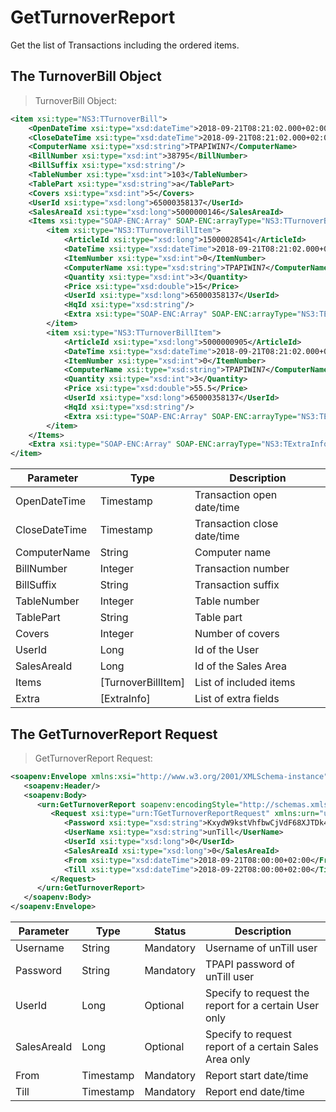 # GetTurnoverReport

Get the list of Transactions including the ordered items.

## The TurnoverBill Object

> TurnoverBill Object:

```xml
<item xsi:type="NS3:TTurnoverBill">
    <OpenDateTime xsi:type="xsd:dateTime">2018-09-21T08:21:02.000+02:00</OpenDateTime>
    <CloseDateTime xsi:type="xsd:dateTime">2018-09-21T08:21:02.000+02:00</CloseDateTime>
    <ComputerName xsi:type="xsd:string">TPAPIWIN7</ComputerName>
    <BillNumber xsi:type="xsd:int">38795</BillNumber>
    <BillSuffix xsi:type="xsd:string"/>
    <TableNumber xsi:type="xsd:int">103</TableNumber>
    <TablePart xsi:type="xsd:string">a</TablePart>
    <Covers xsi:type="xsd:int">5</Covers>
    <UserId xsi:type="xsd:long">65000358137</UserId>
    <SalesAreaId xsi:type="xsd:long">5000000146</SalesAreaId>
    <Items xsi:type="SOAP-ENC:Array" SOAP-ENC:arrayType="NS3:TTurnoverBillItem[2]">
        <item xsi:type="NS3:TTurnoverBillItem">
            <ArticleId xsi:type="xsd:long">15000028541</ArticleId>
            <DateTime xsi:type="xsd:dateTime">2018-09-21T08:21:02.000+02:00</DateTime>
            <ItemNumber xsi:type="xsd:int">0</ItemNumber>
            <ComputerName xsi:type="xsd:string">TPAPIWIN7</ComputerName>
            <Quantity xsi:type="xsd:int">3</Quantity>
            <Price xsi:type="xsd:double">15</Price>
            <UserId xsi:type="xsd:long">65000358137</UserId>
            <HqId xsi:type="xsd:string"/>
            <Extra xsi:type="SOAP-ENC:Array" SOAP-ENC:arrayType="NS3:TExtraInfo[0]"/>
        </item>
        <item xsi:type="NS3:TTurnoverBillItem">
            <ArticleId xsi:type="xsd:long">5000000905</ArticleId>
            <DateTime xsi:type="xsd:dateTime">2018-09-21T08:21:02.000+02:00</DateTime>
            <ItemNumber xsi:type="xsd:int">0</ItemNumber>
            <ComputerName xsi:type="xsd:string">TPAPIWIN7</ComputerName>
            <Quantity xsi:type="xsd:int">3</Quantity>
            <Price xsi:type="xsd:double">55.5</Price>
            <UserId xsi:type="xsd:long">65000358137</UserId>
            <HqId xsi:type="xsd:string"/>
            <Extra xsi:type="SOAP-ENC:Array" SOAP-ENC:arrayType="NS3:TExtraInfo[0]"/>
        </item>
    </Items>
    <Extra xsi:type="SOAP-ENC:Array" SOAP-ENC:arrayType="NS3:TExtraInfo[0]"/>
</item>
```

Parameter | Type | Description
----------| ---- | -----------
OpenDateTime | Timestamp | Transaction open date/time
CloseDateTime | Timestamp | Transaction close date/time
ComputerName | String | Computer name
BillNumber | Integer | Transaction number
BillSuffix | String | Transaction suffix
TableNumber | Integer | Table number
TablePart | String | Table part
Covers | Integer | Number of covers
UserId | Long | Id of the User
SalesAreaId | Long | Id of the Sales Area
Items | [TurnoverBillItem] | List of included items
Extra | [ExtraInfo] | List of extra fields

## The GetTurnoverReport Request

> GetTurnoverReport Request:

```xml
<soapenv:Envelope xmlns:xsi="http://www.w3.org/2001/XMLSchema-instance" xmlns:xsd="http://www.w3.org/2001/XMLSchema" xmlns:soapenv="http://schemas.xmlsoap.org/soap/envelope/" xmlns:urn="urn:TPAPIPosIntfU-ITPAPIPOS">
   <soapenv:Header/>
   <soapenv:Body>
      <urn:GetTurnoverReport soapenv:encodingStyle="http://schemas.xmlsoap.org/soap/encoding/">
         <Request xsi:type="urn:TGetTurnoverReportRequest" xmlns:urn="urn:TPAPIPosIntfU">
            <Password xsi:type="xsd:string">KxydW9kstVhfbwCjVdF68XJTDk4sKB</Password>
            <UserName xsi:type="xsd:string">unTill</UserName>
            <UserId xsi:type="xsd:long">0</UserId>
            <SalesAreaId xsi:type="xsd:long">0</SalesAreaId>
            <From xsi:type="xsd:dateTime">2018-09-21T08:00:00+02:00</From>
            <Till xsi:type="xsd:dateTime">2018-09-22T08:00:00+02:00</Till>
         </Request>
      </urn:GetTurnoverReport>
   </soapenv:Body>
</soapenv:Envelope>
```

Parameter | Type | Status | Description
----------| ---- | -------| -----------
Username | String | Mandatory | Username of unTill user
Password | String | Mandatory | TPAPI password of unTill user
UserId | Long | Optional | Specify to request the report for a certain User only
SalesAreaId | Long | Optional | Specify to request report of a certain Sales Area only
From | Timestamp | Mandatory | Report start date/time
Till | Timestamp | Mandatory | Report end date/time
